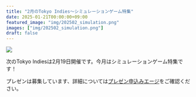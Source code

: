 ```yaml
---
title: "2月のTokyo Indies〜シミュレーションゲーム特集"
date: 2025-01-21T00:00:00+09:00
featured_image: "img/202502_simulation.png"
images: ["img/202502_simulation.png"]
draft: false
---
```


![](/img/202502_simulation.png)

次のTokyo Indiesは2月19日開催です。今月はシミュレーションゲーム特集です！

プレゼンは募集しています、詳細については[プレゼン申込みエージ](/present)をご確認ください。
